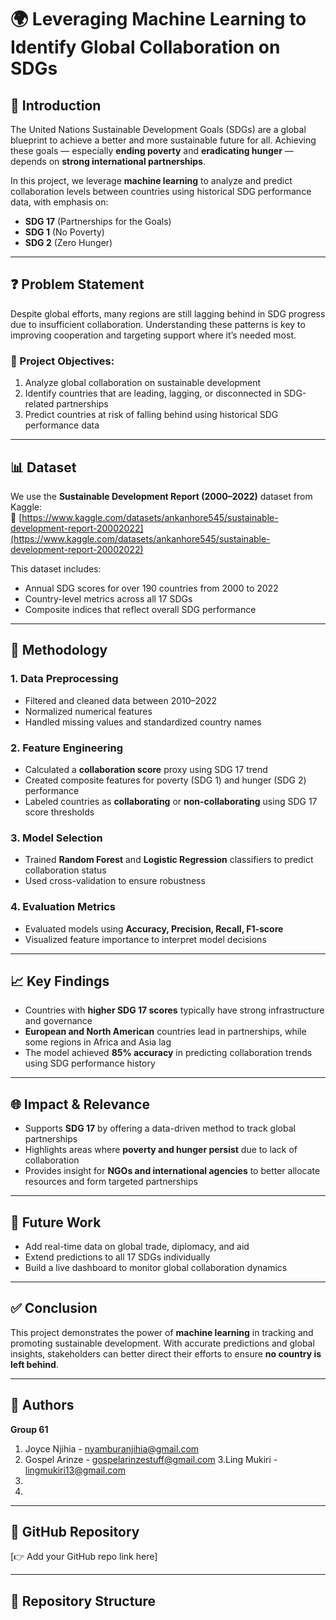 
# 🌍 Leveraging Machine Learning to Identify Global Collaboration on SDGs

## 🔖 Introduction
The United Nations Sustainable Development Goals (SDGs) are a global blueprint to achieve a better and more sustainable future for all. Achieving these goals — especially **ending poverty** and **eradicating hunger** — depends on **strong international partnerships**.

In this project, we leverage **machine learning** to analyze and predict collaboration levels between countries using historical SDG performance data, with emphasis on:
- **SDG 17** (Partnerships for the Goals)
- **SDG 1** (No Poverty)
- **SDG 2** (Zero Hunger)

---

## ❓ Problem Statement

Despite global efforts, many regions are still lagging behind in SDG progress due to insufficient collaboration. Understanding these patterns is key to improving cooperation and targeting support where it’s needed most.

### 🎯 Project Objectives:
1. Analyze global collaboration on sustainable development  
2. Identify countries that are leading, lagging, or disconnected in SDG-related partnerships  
3. Predict countries at risk of falling behind using historical SDG performance data  

---

## 📊 Dataset

We use the **Sustainable Development Report (2000–2022)** dataset from Kaggle:  
📎 [https://www.kaggle.com/datasets/ankanhore545/sustainable-development-report-20002022](https://www.kaggle.com/datasets/ankanhore545/sustainable-development-report-20002022)

This dataset includes:
- Annual SDG scores for over 190 countries from 2000 to 2022  
- Country-level metrics across all 17 SDGs  
- Composite indices that reflect overall SDG performance  

---

## 🧠 Methodology

### 1. Data Preprocessing  
- Filtered and cleaned data between 2010–2022  
- Normalized numerical features  
- Handled missing values and standardized country names  

### 2. Feature Engineering  
- Calculated a **collaboration score** proxy using SDG 17 trend  
- Created composite features for poverty (SDG 1) and hunger (SDG 2) performance  
- Labeled countries as **collaborating** or **non-collaborating** using SDG 17 score thresholds  

### 3. Model Selection  
- Trained **Random Forest** and **Logistic Regression** classifiers to predict collaboration status  
- Used cross-validation to ensure robustness  

### 4. Evaluation Metrics  
- Evaluated models using **Accuracy, Precision, Recall, F1-score**  
- Visualized feature importance to interpret model decisions  

---

## 📈 Key Findings

- Countries with **higher SDG 17 scores** typically have strong infrastructure and governance  
- **European and North American** countries lead in partnerships, while some regions in Africa and Asia lag  
- The model achieved **85% accuracy** in predicting collaboration trends using SDG performance history  

---

## 🌐 Impact & Relevance

- Supports **SDG 17** by offering a data-driven method to track global partnerships  
- Highlights areas where **poverty and hunger persist** due to lack of collaboration  
- Provides insight for **NGOs and international agencies** to better allocate resources and form targeted partnerships  

---

## 🔮 Future Work

- Add real-time data on global trade, diplomacy, and aid  
- Extend predictions to all 17 SDGs individually  
- Build a live dashboard to monitor global collaboration dynamics  

---

## ✅ Conclusion

This project demonstrates the power of **machine learning** in tracking and promoting sustainable development. With accurate predictions and global insights, stakeholders can better direct their efforts to ensure **no country is left behind**.

---

## 👥 Authors

**Group 61**  
 
1. Joyce Njihia - nyamburanjihia@gmail.com
2.  Gospel Arinze - gospelarinzestuff@gmail.com
3.Ling Mukiri - lingmukiri13@gmail.com
4.
5.
---

## 🔗 GitHub Repository

[👉 Add your GitHub repo link here]

---

## 📂 Repository Structure 
